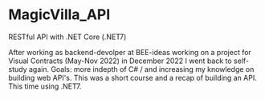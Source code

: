 # MagicVilla_API
RESTful API with .NET Core (.NET7)

After working as backend-devolper at BEE-ideas working on a project for Visual Contracts (May-Nov 2022) in December 2022 I went back to self-study again. Goals: more indepth of C# / and increasing my knowledge on building web API's. This was a short course and a recap of building an API. This time using .NET7.
